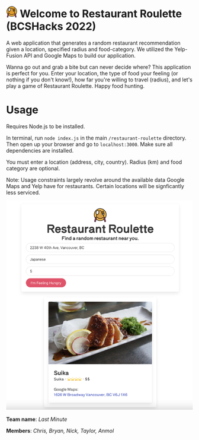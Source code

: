 # <img src="img/restaurant.png" width="30" height="30"> Welcome to Restaurant Roulette (BCSHacks 2022)
A web application that generates a random restaurant recommendation given a location, specified radius and food-category. We utilized the Yelp-Fusion API and Google Maps to build our application.
 
Wanna go out and grab a bite but can never decide where? This application is perfect for you. Enter your location, the type of food your feeling (or nothing if you don't know!), how far you're willing to travel (radius), and let's play a game of Restaurant Roulette. Happy food hunting.

# Usage
Requires Node.js to be installed. 

In terminal, run `node index.js` in the main `/restaurant-roulette` directory. Then open up your browser and go to `localhost:3000`.
Make sure all dependencies are installed.

You must enter a location (address, city, country). Radius (km) and food category are optional.

Note: Usage constraints largely revolve around the available data Google Maps and Yelp have for restaurants. Certain locations will be signficantly less serviced. 

![Alt text](/img/demo.png "Demo")



**Team name**: _Last Minute_

**Members**: _Chris, Bryan, Nick, Taylor, Anmol_


